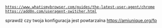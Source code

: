 <code>https://www.whatismybrowser.com/guides/the-latest-user-agent/chrome</code></br>
<code>https://add0n.com/useragent-switcher.html</code>

sprawdź czy twoja konfiguracja jest powtarzalna https://amiunique.org/fp
